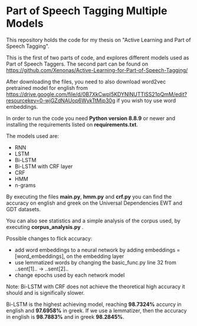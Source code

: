 # Part of Speech Tagging Multiple Models
This repository holds the code for my thesis on "Active Learning and Part of Speech Tagging". 

This is the first of two parts of code, and explores different models used as Part of Speech Taggers. The second part can be found on https://github.com/Xenonas/Active-Learning-for-Part-of-Speech-Tagging/

After downloading the files, you need to also download word2vec pretrained model for english from https://drive.google.com/file/d/0B7XkCwpI5KDYNlNUTTlSS21pQmM/edit?resourcekey=0-wjGZdNAUop6WykTtMip30g if you wish toy use word embeddings.

In order to run the code you need <b>Python version 8.8.9</b> or newer and installing the requirements listed on <b>requirements.txt</b>.

The models used are: 
  - RNN
  - LSTM
  - Bi-LSTM
  - Bi-LSTM with CRF layer
  - CRF
  - HMM
  - n-grams
  
By executing the files <b>main.py</b>, <b>hmm.py</b> and <b>crf.py</b> you can find the accuracy on english and greek on the Universal Dependencies EWT and GDT datasets.

You can also see statistics and a simple analysis of the corpus used, by executing <b>corpus_analysis.py</b> . 

Possible changes to flick accuracy:
- add word embeddings to a neural network by adding embeddings = [word_embeddings],  on the embedding layer
- use lemmatized words by changing the basic_func.py line 32 from ..sent[1].. -> ..sent[2]..
- change epochs used by each network model

Note: Bi-LSTM with CRF does not achieve the theoretical high accuracy it should and is significally slower.

Bi-LSTM is the highest achieving model, reaching <b>98.7324%</b> accurcy in english and <b>97.6958%</b> in greek. If we use a lemmatizer, then the accuracy in english is <b>98.7883%</b> and in greek <b>98.2845%</b>.
